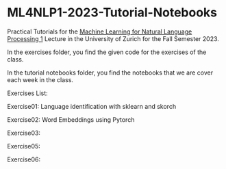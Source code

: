 # ML4NLP1-2023-Tutorial-Notebooks
Practical Tutorials for the [Machine Learning for Natural Language Processing 1](https://studentservices.uzh.ch/uzh/anonym/vvz/?sap-language=EN&sap-ui-language=EN#/details/2023/003/SM/50941599) Lecture in the University of Zurich for the Fall Semester 2023.

In the exercises folder, you find the given code for the exercises of the class.

In the tutorial notebooks folder, you find the notebooks that we are cover each week in the class.

Exercises List:

Exercise01: Language identification with sklearn and skorch

Exercise02: Word Embeddings using Pytorch

Exercise03:

Exercise05:

Exercise06:
